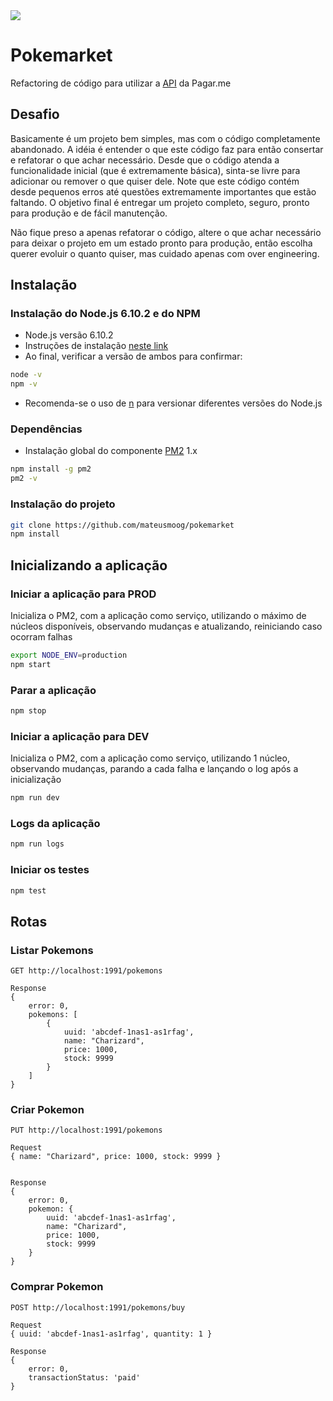 <img src="https://travis-ci.org/MateusMoog/pokemarket-lts.svg?branch=master" />

# Pokemarket 

Refactoring de código para utilizar a [API](https://docs.pagar.me/) da Pagar.me

## Desafio

Basicamente é um projeto bem simples, mas com o código completamente abandonado. A idéia é entender o que este código faz para então consertar e refatorar o que achar necessário. Desde que o código atenda a funcionalidade inicial (que é extremamente básica), sinta-se livre para adicionar ou remover o que quiser dele. Note que este código contém desde pequenos erros até questões extremamente importantes que estão faltando. O objetivo final é entregar um projeto completo, seguro, pronto para produção e de fácil manutenção.

Não fique preso a apenas refatorar o código, altere o que achar necessário para deixar o projeto em um estado pronto para produção, então escolha querer evoluir o quanto quiser, mas cuidado apenas com over engineering.


## Instalação

### Instalação do Node.js 6.10.2 e do NPM

- Node.js versão 6.10.2
- Instruções de instalação [neste link](https://nodejs.org/en/download/package-manager)
- Ao final, verificar a versão de ambos para confirmar:

```bash
node -v
npm -v
```

- Recomenda-se o uso de [n](https://github.com/tj/n) para versionar diferentes versões do Node.js

### Dependências

- Instalação global do componente [PM2](pm2.keymetrics.io) 1.x
```bash
npm install -g pm2
pm2 -v
```

### Instalação do projeto

```bash
git clone https://github.com/mateusmoog/pokemarket
npm install
```

## Inicializando a aplicação

### Iniciar a aplicação para PROD

Inicializa o PM2, com a aplicação como serviço, utilizando o máximo de núcleos disponíveis, observando mudanças e atualizando, reiniciando caso ocorram falhas

```bash
export NODE_ENV=production
npm start
```

### Parar a aplicação

```bash
npm stop
```

### Iniciar a aplicação para DEV

Inicializa o PM2, com a aplicação como serviço, utilizando 1 núcleo, observando mudanças, parando a cada falha e lançando o log após a inicialização

```bash
npm run dev
```

### Logs da aplicação

```bash
npm run logs
```

### Iniciar os testes

```bash
npm test
```

## Rotas

### Listar Pokemons
```
GET http://localhost:1991/pokemons

Response
{
    error: 0,
    pokemons: [
        { 
            uuid: 'abcdef-1nas1-as1rfag',
            name: "Charizard", 
            price: 1000, 
            stock: 9999 
        }
    ]
}
```

### Criar Pokemon
```
PUT http://localhost:1991/pokemons

Request 
{ name: "Charizard", price: 1000, stock: 9999 }


Response
{
    error: 0,
    pokemon: { 
        uuid: 'abcdef-1nas1-as1rfag', 
        name: "Charizard", 
        price: 1000, 
        stock: 9999 
    }
}
```

### Comprar Pokemon
```
POST http://localhost:1991/pokemons/buy

Request
{ uuid: 'abcdef-1nas1-as1rfag', quantity: 1 }

Response
{
    error: 0,
    transactionStatus: 'paid'
}
```
